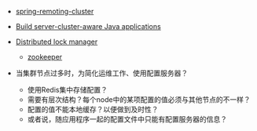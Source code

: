 * [spring-remoting-cluster ](http://code.google.com/p/spring-remoting-cluster/wiki/Usage)
* [Build server-cluster-aware Java applications](http://www.ibm.com/developerworks/java/library/j-zookeeper/)
* [Distributed lock manager](http://en.wikipedia.org/wiki/Distributed_lock_manager)
    * [zookeeper](http://zookeeper.apache.org/)

* 当集群节点过多时，为简化运维工作、使用配置服务器？
    * 使用Redis集中存储配置？
    * 需要有层次结构？每个node中的某项配置的值必须与其他节点的不一样？
    * 配置的值不能本地缓存？以便做到及时性？
    * 或者说，随应用程序一起的配置文件中只能有配置服务器的信息？